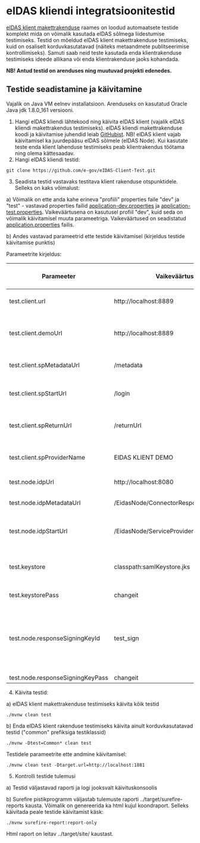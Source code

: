 # eIDAS kliendi integratsioonitestid

[eIDAS klient makettrakenduse](https://github.com/e-gov/eIDAS-Client) raames on loodud automaatsete testide komplekt mida on võimalik kasutada eIDAS sõlmega liidestumise testimiseks. Testid on mõeldud eIDAS klient makettrakenduse testimiseks, kuid on osaliselt korduvkasutatavad (näiteks metaandmete publitseerimise kontrollimiseks). Samuti saab neid teste kasutada enda klientrakenduse testimiseks ideede allikana või enda klientrakenduse jaoks kohandada. 

**NB! Antud testid on arenduses ning  muutuvad projekti edenedes.**

## Testide seadistamine ja käivitamine

Vajalik on Java VM eelnev installatsioon. Arenduseks on kasutatud Oracle Java jdk 1.8.0_161 versiooni.

1. Hangi eIDAS kliendi lähtekood ning käivita eIDAS klient (vajalik eIDAS kliendi makettrakendus testimiseks). eIDAS kliendi makettrakenduse koodi ja käivitamise juhendid leiab [GitHubist](https://github.com/e-gov/eIDAS-Client). NB! eIDAS klient vajab käivitamisel ka juurdepääsu eIDAS sõlmele (eIDAS Node). Kui kasutate teste enda klient lahenduse testimiseks peab klientrakendus töötama ning olema kättesaadav.
2. Hangi eIDAS kliendi testid:

 `git clone https://github.com/e-gov/eIDAS-Client-Test.git`

3. Seadista testid vastavaks testitava klient rakenduse otspunktidele. Selleks on kaks võimalust:

a) Võimalik on ette anda kahe erineva "profiili" properties faile "dev" ja "test" - vastavad properties failid [application-dev.properties](https://github.com/e-gov/eIDAS-Client-Test/blob/master/src/test/resources/application-dev.properties) ja [application-test.properties](https://github.com/e-gov/eIDAS-Client-Test/blob/master/src/test/resources/application-test.properties). Vaikeväärtusena on kasutusel profiil "dev", kuid seda on võimalik käivitamisel muuta parameetriga. Vaikeväärtused on seadistatud [application.properties](https://github.com/e-gov/eIDAS-Client-Test/blob/master/src/test/resources/application.properties) failis.

b) Andes vastavad parameetrid ette testide käivitamisel (kirjeldus testide käivitamise punktis)

Parameetrite kirjeldus:

| Parameeter | Vaikeväärtus | Vajalik korduvkasutatavatele testidele | Kirjeldus |
|------------|--------------|----------------------------------------|-----------|
| test.client.url | http://localhost:8889 | Jah | Testitava klientrakenduse Url ja port. |
| test.client.demoUrl | http://localhost:8889 | Ei | Demorakenduse Url ja port. Sama url mis kajastub metateabe otspunktis. |
| test.client.spMetadataUrl | /metadata | Jah | eIDAS kliendi metaandmete otspunkt. |
| test.client.spStartUrl | /login | Ei | eIDAS kliendi autentimise alustamise otspunkt. |
| test.client.spReturnUrl | /returnUrl | Ei | eIDAS kliendi autentimise vastuse otspunkt. |
| test.client.spProviderName | EIDAS KLIENT DEMO | Jah | eIDAS kliendi nimi mida reklaamitakse metaandmetes. |
| test.node.idpUrl | http://localhost:8080 |  Ei |eIDAS nodei url ja port. |
| test.node.idpMetadataUrl | /EidasNode/ConnectorResponderMetadata |  Ei |eIDAS nodei metateabe otspunkt. |
| test.node.idpStartUrl | /EidasNode/ServiceProvider |  Ei |eIDAS nodei otspunkt kuhu klient päringu saadab. |
| test.keystore | classpath:samlKeystore.jks | Ei | Võtmehoidla asukoht testides kasutatavate võtmete hoidmiseks. |
| test.keystorePass | changeit | Ei | Võtmehoidla parool. |
| test.node.responseSigningKeyId | test_sign | Ei | Võtmehoidlas oleva võtme alias mida kasutatakse SAML vastuse allkirjastamiseks. eIDAS sõlme vastuse simuleerimiseks. |
| test.node.responseSigningKeyPass | changeit | Ei | Võtme parool. |

4. Käivita testid:

a) eIDAS klient makettrakenduse testimiseks käivita kõik testid

`./mvnw clean test`

b) Enda eIDAS klient rakenduse testimiseks käivita ainult korduvkasutatavad testid ("common" prefiksiga testiklassid)

`./mvnw -Dtest=Common* clean test`

Testidele parameetrite ette andmine käivitamisel:

`./mvnw clean test -Dtarget.url=http://localhost:1881`

5. Kontrolli testide tulemusi

a) Testid väljastavad raporti ja logi jooksvalt käivituskonsoolis

b) Surefire pistikprogramm väljastab tulemuste raporti ../target/surefire-reports kausta. Võimalik on genereerida ka html kujul koondraport. Selleks käivitada peale testide käivitamist käsk:

`./mvnw surefire-report:report-only`

Html raport on leitav ../target/site/ kaustast.
